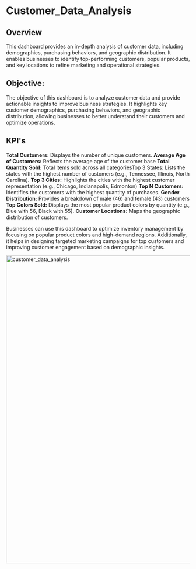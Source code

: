 # Customer_Data_Analysis
## Overview
This dashboard provides an in-depth analysis of customer data, including demographics, purchasing behaviors, and geographic distribution. It enables businesses to identify top-performing customers, popular products, and key locations to refine marketing and operational strategies.

## Objective:
The objective of this dashboard is to analyze customer data and provide actionable insights to improve business strategies. It highlights key customer demographics, purchasing behaviors, and geographic distribution, allowing businesses to better understand their customers and optimize operations.

## KPI's
**Total Customers:** Displays the number of unique customers.
**Average Age of Customers:** Reflects the average age of the customer base
**Total Quantity Sold:** Total items sold across all categoriesTop 3 States: Lists the states with the highest number of customers (e.g., Tennessee, Illinois, North Carolina).
**Top 3 Cities:** Highlights the cities with the highest customer representation (e.g., Chicago, Indianapolis, Edmonton)
**Top N Customers:** Identifies the customers with the highest quantity of purchases.
**Gender Distribution:** Provides a breakdown of male (46) and female (43) customers
**Top Colors Sold:** Displays the most popular product colors by quantity (e.g., Blue with 56, Black with 55).
**Customer Locations:** Maps the geographic distribution of customers.

Businesses can use this dashboard to optimize inventory management by focusing on popular product colors and high-demand regions. Additionally, it helps in designing targeted marketing campaigns for top customers and improving customer engagement based on demographic insights.

<img width="841" alt="customer_data_analysis" src="https://github.com/user-attachments/assets/018ede07-0d93-4768-8039-cbde0c5255e9" />

